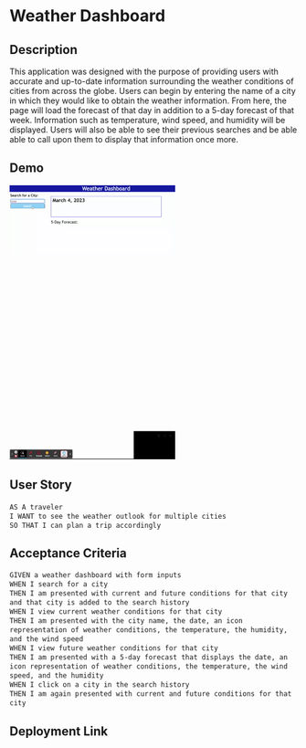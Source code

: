# Weather Dashboard

 ## Description
 This application was designed with the purpose of providing users with accurate and up-to-date information surrounding the weather conditions of cities from across the globe. Users can begin by entering the name of a city in which they would like to obtain the weather information. From here, the page will load the forecast of that day in addition to a 5-day forecast of that week. Information such as temperature, wind speed, and humidity will be displayed. Users will also be able to see their previous searches and be able able to call upon them to display that information once more.

## Demo
![gif](Weather%20Dashboard.gif)
## User Story

```
AS A traveler
I WANT to see the weather outlook for multiple cities
SO THAT I can plan a trip accordingly
```

## Acceptance Criteria

```
GIVEN a weather dashboard with form inputs
WHEN I search for a city
THEN I am presented with current and future conditions for that city and that city is added to the search history
WHEN I view current weather conditions for that city
THEN I am presented with the city name, the date, an icon representation of weather conditions, the temperature, the humidity, and the wind speed
WHEN I view future weather conditions for that city
THEN I am presented with a 5-day forecast that displays the date, an icon representation of weather conditions, the temperature, the wind speed, and the humidity
WHEN I click on a city in the search history
THEN I am again presented with current and future conditions for that city
```
## Deployment Link


